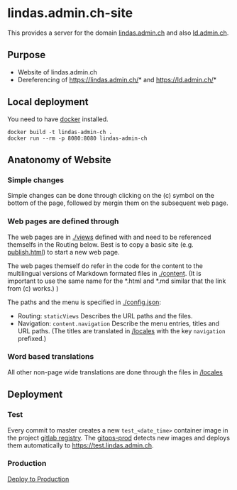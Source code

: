 # lindas.admin.ch-site

This provides a server for the domain [lindas.admin.ch](https://lindas.admin.ch) and also [ld.admin.ch](https://ld.admin.ch).

## Purpose
* Website of lindas.admin.ch
* Dereferencing of https://lindas.admin.ch/* and https://ld.admin.ch/*


## Local deployment
You need to have [docker](https://docker.com/) installed.

    docker build -t lindas-admin-ch .
    docker run --rm -p 8080:8080 lindas-admin-ch


## Anatonomy of Website

### Simple changes
Simple changes can be done through clicking on the (c) symbol on the bottom of the page, followed by mergin them on the subsequent web page.

### Web pages are defined through

The web pages are in [./views](/views) defined with and need to be referenced themselfs in the Routing below. Best is to copy a basic site (e.g. [publish.html](/views/publish.html)) to start a new web page.

The web pages themself do refer in the code for the content to the multilingual versions of Markdown formated files in [./content](/content). (It is important to use the same name for the *.html and *.md similar that the link from (c) works.)
)

The paths and the menu is specified in [./config.json](config.json):
  * Routing: `staticViews` Describes the URL paths and the files.
  * Navigation: `content.navigation` Describe the menu entries, titles and URL paths. (The titles are translated in [/locales](/locales/) with the key `navigation` prefixed.)

### Word based translations
All other non-page wide translations are done through the files in [/locales](/locales/)

## Deployment

### Test
Every commit to master creates a new `test_<date_time>` container image in the project [gitlab registry](https://gitlab.ldbar.ch/zazuko/lindas-admin-ch/container_registry/). The [gitops-prod](https://gitlab.ldbar.ch/vshn/gitops-prod) detects new images and deploys them automatically to https://test.lindas.admin.ch.

### Production

[Deploy to Production](https://gitlab.ldbar.ch/api/v4/projects/20/ref/REF_NAME/trigger/pipeline?token=307a2cdc716f6f730c56715aad7c42)


